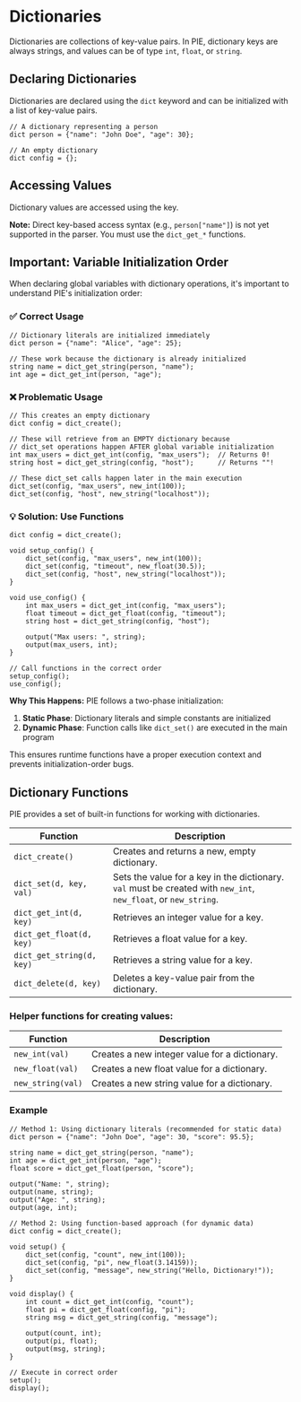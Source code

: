 # Dictionaries

Dictionaries are collections of key-value pairs. In PIE, dictionary keys are always strings, and values can be of type `int`, `float`, or `string`.

## Declaring Dictionaries

Dictionaries are declared using the `dict` keyword and can be initialized with a list of key-value pairs.

```pie
// A dictionary representing a person
dict person = {"name": "John Doe", "age": 30};

// An empty dictionary
dict config = {};
```

## Accessing Values

Dictionary values are accessed using the key.

**Note:** Direct key-based access syntax (e.g., `person["name"]`) is not yet supported in the parser. You must use the `dict_get_*` functions.

## Important: Variable Initialization Order

When declaring global variables with dictionary operations, it's important to understand PIE's initialization order:

### ✅ Correct Usage

```pie
// Dictionary literals are initialized immediately
dict person = {"name": "Alice", "age": 25};

// These work because the dictionary is already initialized
string name = dict_get_string(person, "name");
int age = dict_get_int(person, "age");
```

### ❌ Problematic Usage

```pie
// This creates an empty dictionary
dict config = dict_create();

// These will retrieve from an EMPTY dictionary because
// dict_set operations happen AFTER global variable initialization
int max_users = dict_get_int(config, "max_users");  // Returns 0!
string host = dict_get_string(config, "host");      // Returns ""!

// These dict_set calls happen later in the main execution
dict_set(config, "max_users", new_int(100));
dict_set(config, "host", new_string("localhost"));
```

### 💡 Solution: Use Functions

```pie
dict config = dict_create();

void setup_config() {
    dict_set(config, "max_users", new_int(100));
    dict_set(config, "timeout", new_float(30.5));
    dict_set(config, "host", new_string("localhost"));
}

void use_config() {
    int max_users = dict_get_int(config, "max_users");
    float timeout = dict_get_float(config, "timeout");
    string host = dict_get_string(config, "host");
    
    output("Max users: ", string);
    output(max_users, int);
}

// Call functions in the correct order
setup_config();
use_config();
```

**Why This Happens:** PIE follows a two-phase initialization:
1. **Static Phase**: Dictionary literals and simple constants are initialized
2. **Dynamic Phase**: Function calls like `dict_set()` are executed in the main program

This ensures runtime functions have a proper execution context and prevents initialization-order bugs.

## Dictionary Functions

PIE provides a set of built-in functions for working with dictionaries.

| Function                          | Description                               |
|-----------------------------------|-------------------------------------------|
| `dict_create()`                   | Creates and returns a new, empty dictionary. |
| `dict_set(d, key, val)`           | Sets the value for a key in the dictionary. `val` must be created with `new_int`, `new_float`, or `new_string`. |
| `dict_get_int(d, key)`            | Retrieves an integer value for a key.     |
| `dict_get_float(d, key)`          | Retrieves a float value for a key.        |
| `dict_get_string(d, key)`         | Retrieves a string value for a key.       |
| `dict_delete(d, key)`             | Deletes a key-value pair from the dictionary. |

### Helper functions for creating values:

| Function            | Description                               |
|---------------------|-------------------------------------------|
| `new_int(val)`      | Creates a new integer value for a dictionary. |
| `new_float(val)`    | Creates a new float value for a dictionary.   |
| `new_string(val)`   | Creates a new string value for a dictionary.  |

### Example

```pie
// Method 1: Using dictionary literals (recommended for static data)
dict person = {"name": "John Doe", "age": 30, "score": 95.5};

string name = dict_get_string(person, "name");
int age = dict_get_int(person, "age");
float score = dict_get_float(person, "score");

output("Name: ", string);
output(name, string);
output("Age: ", string);
output(age, int);

// Method 2: Using function-based approach (for dynamic data)
dict config = dict_create();

void setup() {
    dict_set(config, "count", new_int(100));
    dict_set(config, "pi", new_float(3.14159));
    dict_set(config, "message", new_string("Hello, Dictionary!"));
}

void display() {
    int count = dict_get_int(config, "count");
    float pi = dict_get_float(config, "pi");
    string msg = dict_get_string(config, "message");

    output(count, int);
    output(pi, float);
    output(msg, string);
}

// Execute in correct order
setup();
display();
```
